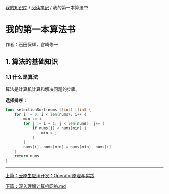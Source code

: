 [我的知识库](../README.md) / [阅读笔记](zz_gneratered_mdi.md) / 我的第一本算法书

# 我的第一本算法书

作者：石田保辉，宫崎修一

## 1. 算法的基础知识

### 1.1 什么是算法

算法是计算机计算和解决问题的步骤。

**选择排序**：

```go
func selectionSort(nums []int) []int {
    for i := 0; i < len(nums); i++ {
        min := i
        for j := i + 1; j < len(nums); j++ {
            if nums[j] < nums[min] {
                min = j
            }
        }
        nums[i], nums[min] = nums[min], nums[i]
    }
    return nums
}
```

---
[上篇：云原生应用开发：Operator原理与实践](云原生应用开发：Operator原理与实践.md)

[下篇：深入理解计算机网络.md](深入理解计算机网络.md)
